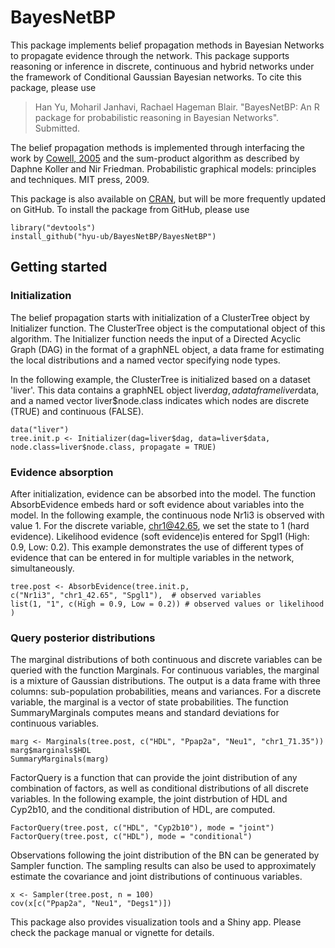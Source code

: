 # BayesNetBP

This package implements belief propagation methods in Bayesian Networks to propagate evidence through the network. This package supports reasoning or inference in discrete, continuous and hybrid networks under the framework of Conditional Gaussian Bayesian networks. To cite this package, please use

>Han Yu, Moharil Janhavi, Rachael Hageman Blair. "BayesNetBP: An R package for probabilistic reasoning in Bayesian Networks". Submitted.

The belief propagation methods is implemented through interfacing the work by [Cowell, 2005](http://www.jmlr.org/papers/volume6/cowell05a/cowell05a.pdf) and the sum-product algorithm as described by Daphne Koller and Nir Friedman. Probabilistic graphical models: principles and techniques. MIT press, 2009.

This package is also available on [CRAN](https://cran.r-project.org/package=BayesNetBP), but will be more frequently updated on GitHub. To install the package from GitHub, please use

```{r, eval=FALSE}
library("devtools")
install_github("hyu-ub/BayesNetBP/BayesNetBP")
```
## Getting started

### Initialization
The belief propagation starts with initialization of a ClusterTree object by Initializer function. The ClusterTree object is the computational object of this algorithm. The Initializer function needs the input of a Directed Acyclic Graph (DAG) in the format of a graphNEL object, a data frame for estimating the local distributions and a named vector specifying node types. 

In the following example, the ClusterTree is initialized based on a dataset 'liver'. This data contains a graphNEL object liver$dag, a data frame liver$data, and a named vector liver$node.class indicates which nodes are discrete (TRUE) and continuous (FALSE).

```{r, eval=FALSE}
data("liver")
tree.init.p <- Initializer(dag=liver$dag, data=liver$data, node.class=liver$node.class, propagate = TRUE)
```

### Evidence absorption

After initialization, evidence can be absorbed into the model. The function AbsorbEvidence embeds hard or soft evidence about variables into the model. In the following example, the continuous node Nr1i3 is observed with value 1. For the discrete variable, chr1@42.65, we set the state to 1 (hard evidence). Likelihood evidence (soft evidence)is entered for Spgl1 (High: 0.9, Low: 0.2). This example demonstrates the use of different types of evidence that can be entered in for multiple variables in the network, simultaneously.

```{r, eval=FALSE}
tree.post <- AbsorbEvidence(tree.init.p, 
c("Nr1i3", "chr1_42.65", "Spgl1"),  # observed variables
list(1, "1", c(High = 0.9, Low = 0.2)) # observed values or likelihood
)
```

### Query posterior distributions

The marginal distributions of both continuous and discrete variables can be queried with the function Marginals. For continuous variables, the marginal is a mixture of Gaussian distributions. The output is a data frame with three columns: sub-population probabilities, means and variances. For a discrete variable, the marginal is a vector of state probabilities. The function SummaryMarginals computes means and standard deviations for continuous variables.

```{r, eval=FALSE}
marg <- Marginals(tree.post, c("HDL", "Ppap2a", "Neu1", "chr1_71.35"))
marg$marginals$HDL
SummaryMarginals(marg)
```
FactorQuery is a function that can provide the joint distribution of any combination of factors, as well as conditional distributions of all discrete variables. In the following example, the joint distrbution of HDL and Cyp2b10, and the conditional distribution of HDL, are computed.

```{r, eval=FALSE}
FactorQuery(tree.post, c("HDL", "Cyp2b10"), mode = "joint")
FactorQuery(tree.post, c("HDL"), mode = "conditional")
```

Observations following the joint distribution of the BN can be generated by Sampler function. The sampling results can also be used to approximately estimate the covariance and joint distributions of continuous variables.

```{r, eval=FALSE}
x <- Sampler(tree.post, n = 100)
cov(x[c("Ppap2a", "Neu1", "Degs1")])
```

This package also provides visualization tools and a Shiny app. Please check the package manual or vignette for details.
